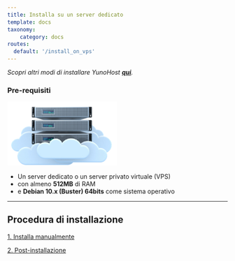 ```yaml
---
title: Installa su un server dedicato
template: docs
taxonomy:
    category: docs
routes:
  default: '/install_on_vps'
---
```


*Scopri altri modi di installare YunoHost **[qui](/install)**.*

### Pre-requisiti

<img src="/images/vps.png" width=250>

* Un server dedicato o un server privato virtuale (VPS)
* con almeno **512MB** di RAM
* e **Debian 10.x (Buster) 64bits** come sistema operativo

---

## Procedura di installazione 

<a class="btn btn-lg btn-default" href="/install_manually">1. Installa manualmente</a>

<a class="btn btn-lg btn-default" href="/postinstall">2. Post-installazione</a>

